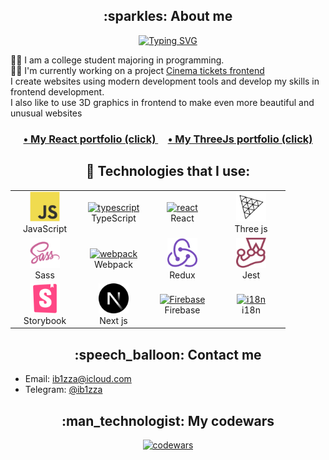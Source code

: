 




<h2 align="center">
  :sparkles: About me
</h2>
<div align="center">
  <a href="https://git.io/typing-svg"><img src="https://readme-typing-svg.herokuapp.com?font=Fira+Code&duration=1000&center=true&vCenter=true&multiline=true&repeat=false&random=false&width=435&height=100&lines=Hello+there!;I'm+Mikhail+Pshenichnyy+;Front-end+developer" alt="Typing SVG" /></a>
</div>

:man_student: I am a college student majoring in programming. </br>
:man_technologist:  I'm currently working on a project  <a href="https://github.com/ib1zza/movies_frontend">
                     Cinema tickets frontend
                  </a>
</br>
I create websites using modern development tools and develop my skills in frontend development. </br>
I also like to use 3D graphics in frontend to make even more beautiful and unusual websites </br>

<h3 align="center">
   <a href="https://portfolio-react-ib1zza.vercel.app/">• My React portfolio (click)           </a> &nbsp;&nbsp;&nbsp; <a href="https://threejs-portfolio-ib1zza.vercel.app/">• My ThreeJs portfolio (click)</a>
</h3>

<h2 align="center">
  🔨 Technologies that I use:
</h2>

<div align="center"> 

<table>
          <tr>
              <td align="center" width="96">
                  <a href="https://learn.javascript.ru/">
                      <img src="https://raw.githubusercontent.com/devicons/devicon/1119b9f84c0290e0f0b38982099a2bd027a48bf1/icons/javascript/javascript-original.svg" width="48" height="48" alt="javascript" />
                  </a>
                  <br>JavaScript
                                  <td align="center" width="96">
                  <a href="https://www.typescriptlang.org/">
                      <img src="https://www.vectorlogo.zone/logos/typescriptlang/typescriptlang-icon.svg" width="48" height="48" alt="typescript" />
                  </a>
                  <br>TypeScript
              </td>
                <td align="center" width="96">
                  <a href="https://reactjs.org/">
                      <img src="https://www.vectorlogo.zone/logos/reactjs/reactjs-icon.svg" width="48" height="48" alt="react" />
                  </a>
                  <br>React
              </td>
                            <td align="center" width="96">
                  <a href="https://threejs.org/">
                      <img src="https://github.com/devicons/devicon/blob/master/icons/threejs/threejs-original.svg" width="48" height="48" alt="Three js" />
                  </a>
                  <br>Three js
              </td>
          </tr>
  <tr>
              <td align="center" width="96">
                  <a href="https://sass-lang.com">
                      <img src="https://raw.githubusercontent.com/devicons/devicon/master/icons/sass/sass-original.svg" width="48" height="48" alt="sass" />
                  </a>
                  <br>Sass
              </td>
              <td align="center" width="96">
                  <a href="https://webpack.js.org/" >
                      <img src="https://www.vectorlogo.zone/logos/js_webpack/js_webpack-icon.svg" width="48" height="48" alt="webpack" />
                  </a>
                  <br>Webpack
              </td>
              </td>
              <td align="center" width="96">
                  <a href="https://redux-toolkit.js.org/">
                      <img src="https://github.com/devicons/devicon/blob/master/icons/redux/redux-original.svg" width="48" height="48" alt="Redux" />
                  </a>
                  <br>Redux
              </td>
             <td align="center" width="96">
                  <a href="https://jestjs.io/ru/">
                      <img src="https://github.com/devicons/devicon/blob/master/icons/jest/jest-plain.svg" width="48" height="48" alt="Jest" />
                  </a>
                  <br>Jest
              </td>
            </tr>
            <tr>
              <td align="center" width="96">
                  <a href="https://storybook.js.org">
                      <img src="https://github.com/devicons/devicon/blob/master/icons/storybook/storybook-original.svg" width="48" height="48" alt="Storybook" />
                  </a>
                  <br>Storybook
              </td>
               <td align="center" width="96">
                  <a href="https://nextjs.org">
                      <img src="https://github.com/devicons/devicon/blob/master/icons/nextjs/nextjs-original.svg" width="48" height="48" alt="Next js" />
                  </a>
                  <br>Next js
              </td>
              <td align="center" width="96">
                  <a href="https://firebase.google.com">
                      <img src="https://www.vectorlogo.zone/logos/firebase/firebase-icon.svg" width="48" height="48" alt="Firebase" />
                  </a>
                  <br>Firebase
              </td>
              <td align="center" width="96">
                  <a href="https://www.i18next.com">
                      <img src="https://www.vectorlogo.zone/logos/i18next/i18next-icon.svg" width="48" height="48" alt="i18n" />
                  </a>
                  <br>i18n
              </td>
            </tr>
</table>
</div>


<h2 align="center">
  :speech_balloon: Contact me
</h2>
  
- Email: <a href="mailto:ib1zza@icloud.com">ib1zza@icloud.com</a>
- Telegram: <a href="https://t.me/ib1zza">@ib1zza</a>
 
<h2 align="center">
  :man_technologist: My codewars
</h2>

<div align="center">
  
   [![codewars](https://www.codewars.com/users/ib1zza/badges/large)](https://www.codewars.com/users/ib1zza)   
   
</div>




<!--
**ib1zza/ib1zza** is a ✨ _special_ ✨ repository because its `README.md` (this file) appears on your GitHub profile.

Here are some ideas to get you started:

- 🔭 I’m currently working on ...
- 🌱 I’m currently learning ...
- 👯 I’m looking to collaborate on ...
- 🤔 I’m looking for help with ...
- 💬 Ask me about ...
- 📫 How to reach me: ...
- 😄 Pronouns: ...
- ⚡ Fun fact: ...
-->
